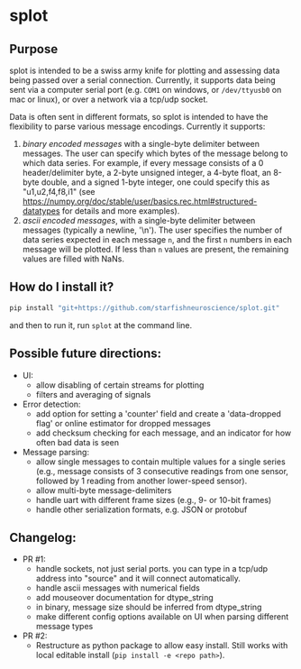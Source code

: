 # splot

## Purpose
splot is intended to be a swiss army knife for plotting and assessing data being passed over a serial connection. Currently, it supports data being sent via a computer serial port (e.g. `COM1` on windows, or `/dev/ttyusb0` on mac or linux), or over a network via a tcp/udp socket.

Data is often sent in different formats, so splot is intended to have the flexibility to parse various message encodings. Currently it supports:
1. *binary encoded messages* with a single-byte delimiter between messages. The user can specify which bytes of the message belong to which data series. For example, if every message consists of a 0 header/delimiter byte, a 2-byte unsigned integer, a 4-byte float, an 8-byte double, and a signed 1-byte integer, one could specify this as "u1,u2,f4,f8,i1" (see https://numpy.org/doc/stable/user/basics.rec.html#structured-datatypes for details and more examples). 
2. *ascii encoded messages*, with a single-byte delimiter between messages (typically a newline, '\n'). The user specifies the number of data series expected in each message `n`, and the first `n` numbers in each message will be plotted. If less than `n` values are present, the remaining values are filled with NaNs.

## How do I install it?
```sh
pip install "git+https://github.com/starfishneuroscience/splot.git"
```

and then to run it, run `splot` at the command line.

## Possible future directions:
- UI:
    - allow disabling of certain streams for plotting
    - filters and averaging of signals
- Error detection:
    - add option for setting a 'counter' field and create a 'data-dropped flag' or online estimator for dropped messages
    - add checksum checking for each message, and an indicator for how often bad data is seen
- Message parsing:
    - allow single messages to contain multiple values for a single series (e.g., message consists of 3 consecutive readings from one sensor, followed by 1 reading from another lower-speed sensor).
    - allow multi-byte message-delimiters
    - handle uart with different frame sizes (e.g., 9- or 10-bit frames)
    - handle other serialization formats, e.g. JSON or protobuf

## Changelog:
 - PR #1:
    - handle sockets, not just serial ports. you can type in a tcp/udp address into "source" and it will connect automatically.
    - handle ascii messages with numerical fields
    - add mouseover documentation for dtype_string
    - in binary, message size should be inferred from dtype_string
    - make different config options available on UI when parsing different message types
 - PR #2:
    - Restructure as python package to allow easy install. Still works with local editable install (`pip install -e <repo path>`).
